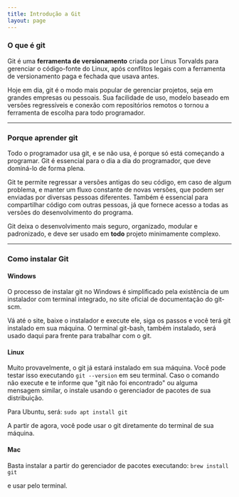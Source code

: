 ```yaml
---
title: Introdução a Git
layout: page
---
```


### O que é git

Git é uma **ferramenta de versionamento** criada por Linus Torvalds para gerenciar o código-fonte do Linux, após conflitos legais com a ferramenta de versionamento paga e fechada que usava antes.

Hoje em dia, git é o modo mais popular de gerenciar projetos, seja em grandes empresas ou pessoais.
Sua facilidade de uso, modelo baseado em versões regressíveis e conexão com repositórios remotos o tornou a ferramenta de escolha para todo programador. 

---

### Porque aprender git

Todo o programador usa git, e se não usa, é porque só está começando a programar. Git é essencial para o dia a dia do programador, que deve dominá-lo de forma plena.

Git te permite regressar a versões antigas do seu código, em caso de algum problema, e manter um fluxo constante de novas versões, que podem ser enviadas por diversas pessoas diferentes.
Também é essencial para compartilhar código com outras pessoas, já que fornece acesso a todas as versões do desenvolvimento do programa.

Git deixa o desenvolvimento mais seguro, organizado, modular e padronizado, e deve ser usado em **todo** projeto minimamente complexo.

---

### Como instalar Git

#### Windows
O processo de instalar git no Windows é simplificado pela existência de um instalador com terminal integrado, no site oficial de documentação do git-scm. 

Vá até o site, baixe o instalador e execute ele, siga os passos e você terá git instalado em sua máquina. O terminal git-bash, também instalado, será usado daqui para frente para trabalhar com o git. 

#### Linux
Muito provavelmente, o git já estará instalado em sua máquina. Você pode testar isso executando `git --version` em seu terminal. Caso o comando não execute e te informe que "git não foi encontrado" ou alguma mensagem similar, o instale usando o gerenciador de pacotes de sua distribuição. 

Para Ubuntu, será: 
`sudo apt install git`

A partir de agora, você pode usar o git diretamente do terminal de sua máquina.

#### Mac
Basta instalar a partir do gerenciador de pacotes executando:
`brew install git`

e usar pelo terminal.